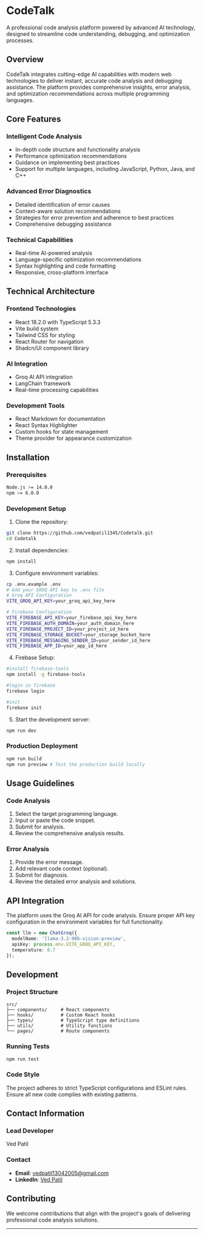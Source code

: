 # CodeTalk

A professional code analysis platform powered by advanced AI technology, designed to streamline code understanding, debugging, and optimization processes.

## Overview

CodeTalk integrates cutting-edge AI capabilities with modern web technologies to deliver instant, accurate code analysis and debugging assistance. The platform provides comprehensive insights, error analysis, and optimization recommendations across multiple programming languages.

## Core Features

### Intelligent Code Analysis

- In-depth code structure and functionality analysis
- Performance optimization recommendations
- Guidance on implementing best practices
- Support for multiple languages, including JavaScript, Python, Java, and C++

### Advanced Error Diagnostics

- Detailed identification of error causes
- Context-aware solution recommendations
- Strategies for error prevention and adherence to best practices
- Comprehensive debugging assistance

### Technical Capabilities

- Real-time AI-powered analysis
- Language-specific optimization recommendations
- Syntax highlighting and code formatting
- Responsive, cross-platform interface

## Technical Architecture

### Frontend Technologies

- React 18.2.0 with TypeScript 5.3.3
- Vite build system
- Tailwind CSS for styling
- React Router for navigation
- Shadcn/UI component library

### AI Integration

- Groq AI API integration
- LangChain framework
- Real-time processing capabilities

### Development Tools

- React Markdown for documentation
- React Syntax Highlighter
- Custom hooks for state management
- Theme provider for appearance customization

## Installation

### Prerequisites

```bash
Node.js >= 14.0.0
npm >= 6.0.0
```

### Development Setup

1. Clone the repository:

```bash
git clone https://github.com/vedpatil1345/Codetalk.git
cd Codetalk
```

2. Install dependencies:

```bash
npm install
```

3. Configure environment variables:

```bash
cp .env.example .env
# Add your GROQ API key to .env file
# Groq API Configuration
VITE_GROQ_API_KEY=your_groq_api_key_here

# Firebase Configuration
VITE_FIREBASE_API_KEY=your_firebase_api_key_here
VITE_FIREBASE_AUTH_DOMAIN=your_auth_domain_here
VITE_FIREBASE_PROJECT_ID=your_project_id_here
VITE_FIREBASE_STORAGE_BUCKET=your_storage_bucket_here
VITE_FIREBASE_MESSAGING_SENDER_ID=your_sender_id_here
VITE_FIREBASE_APP_ID=your_app_id_here
```
4. Firebase Setup:
```bash
#install firebase-tools 
npm install -g firebase-tools

#login in firebase
firebase login

#init
firebase init
```

5. Start the development server:

```bash
npm run dev
```

### Production Deployment

```bash
npm run build
npm run preview # Test the production build locally
```

## Usage Guidelines

### Code Analysis

1. Select the target programming language.
2. Input or paste the code snippet.
3. Submit for analysis.
4. Review the comprehensive analysis results.

### Error Analysis

1. Provide the error message.
2. Add relevant code context (optional).
3. Submit for diagnosis.
4. Review the detailed error analysis and solutions.

## API Integration

The platform uses the Groq AI API for code analysis. Ensure proper API key configuration in the environment variables for full functionality.

```typescript
const llm = new ChatGroq({
  modelName: 'llama-3.2-90b-vision-preview',
  apiKey: process.env.VITE_GROQ_API_KEY,
  temperature: 0.7
});
```

## Development

### Project Structure

```
src/
├── components/     # React components
├── hooks/          # Custom React hooks
├── types/          # TypeScript type definitions
├── utils/          # Utility functions
└── pages/          # Route components
```

### Running Tests

```bash
npm run test
```

### Code Style

The project adheres to strict TypeScript configurations and ESLint rules. Ensure all new code complies with existing patterns.

## Contact Information

### Lead Developer

Ved Patil


### Contact

- **Email**: [vedpatil13042005@gmail.com](mailto\:vedpatil1345@gmail.com)
- **LinkedIn**: [Ved Patil](https://www.linkedin.com/in/ved-patila71968250)


## Contributing

We welcome contributions that align with the project's goals of delivering professional code analysis solutions.&#x20;



---

